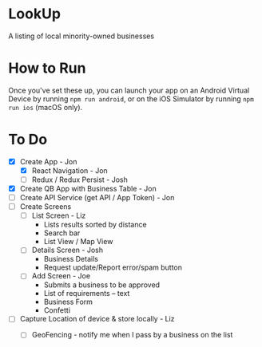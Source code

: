 # LookUp
A listing of local minority-owned businesses

# How to Run
Once you've set these up, you can launch your app on an Android Virtual Device by running `npm run android`, or on the iOS Simulator by running `npm run ios` (macOS only).

# To Do
- [x] Create App - Jon
  - [x] React Navigation - Jon
  - [ ] Redux / Redux Persist - Josh
- [x] Create QB App with Business Table - Jon
- [ ] Create API Service (get API / App Token) - Jon
- [ ] Create Screens
  - [ ] List Screen - Liz
      - Lists results sorted by distance
      - Search bar
      - List View / Map View
  - [ ] Details Screen - Josh
      - Business Details
      - Request update/Report error/spam button
  - [ ] Add Screen - Joe
      - Submits a business to be approved
      - List of requirements – text
      - Business Form
      - Confetti
- [ ] Capture Location of device & store locally - Liz
  - [ ] GeoFencing - notify me when I pass by a business on the list
  

